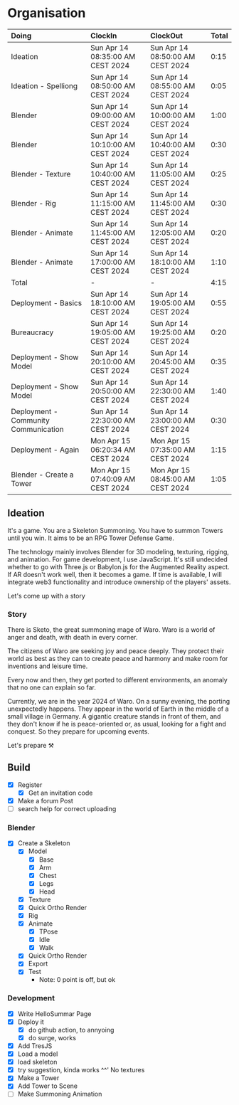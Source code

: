 # Organisation

| Doing                                | ClockIn                          | ClockOut                         | Total |
| :----------------------------------- | :------------------------------- | :------------------------------- | :---- |
| Ideation                             | Sun Apr 14 08:35:00 AM CEST 2024 | Sun Apr 14 08:50:00 AM CEST 2024 | 0:15  |
| Ideation - Spelliong                 | Sun Apr 14 08:50:00 AM CEST 2024 | Sun Apr 14 08:55:00 AM CEST 2024 | 0:05  |
| Blender                              | Sun Apr 14 09:00:00 AM CEST 2024 | Sun Apr 14 10:00:00 AM CEST 2024 | 1:00  |
| Blender                              | Sun Apr 14 10:10:00 AM CEST 2024 | Sun Apr 14 10:40:00 AM CEST 2024 | 0:30  |
| Blender - Texture                    | Sun Apr 14 10:40:00 AM CEST 2024 | Sun Apr 14 11:05:00 AM CEST 2024 | 0:25  |
| Blender - Rig                        | Sun Apr 14 11:15:00 AM CEST 2024 | Sun Apr 14 11:45:00 AM CEST 2024 | 0:30  |
| Blender - Animate                    | Sun Apr 14 11:45:00 AM CEST 2024 | Sun Apr 14 12:05:00 AM CEST 2024 | 0:20  |
| Blender - Animate                    | Sun Apr 14 17:00:00 AM CEST 2024 | Sun Apr 14 18:10:00 AM CEST 2024 | 1:10  |
| Total                                | -                                | -                                | 4:15  |
| Deployment - Basics                  | Sun Apr 14 18:10:00 AM CEST 2024 | Sun Apr 14 19:05:00 AM CEST 2024 | 0:55  |
| Bureaucracy                          | Sun Apr 14 19:05:00 AM CEST 2024 | Sun Apr 14 19:25:00 AM CEST 2024 | 0:20  |
| Deployment - Show Model              | Sun Apr 14 20:10:00 AM CEST 2024 | Sun Apr 14 20:45:00 AM CEST 2024 | 0:35  |
| Deployment - Show Model              | Sun Apr 14 20:50:00 AM CEST 2024 | Sun Apr 14 22:30:00 AM CEST 2024 | 1:40  |
| Deployment - Community Communication | Sun Apr 14 22:30:00 AM CEST 2024 | Sun Apr 14 23:00:00 AM CEST 2024 | 0:30  |
| Deployment - Again                   | Mon Apr 15 06:20:34 AM CEST 2024 | Mon Apr 15 07:35:00 AM CEST 2024 | 1:15  |
| Blender - Create a Tower             | Mon Apr 15 07:40:09 AM CEST 2024 | Mon Apr 15 08:45:00 AM CEST 2024 | 1:05  |

## Ideation

It's a game.
You are a Skeleton Summoning.
You have to summon Towers until you win.
It aims to be an RPG Tower Defense Game.

The technology mainly involves Blender for 3D modeling, texturing, rigging, and animation.
For game development, I use JavaScript.
It's still undecided whether to go with Three.js or Babylon.js for the Augmented Reality aspect. If AR doesn't work well, then it becomes a game.
If time is available, I will integrate web3 functionality and introduce ownership of the players' assets.

Let's come up with a story

### Story

There is Sketo, the great summoning mage of Waro.
Waro is a world of anger and death, with death in every corner.

The citizens of Waro are seeking joy and peace deeply.
They protect their world as best as they can to create peace and harmony and make room for inventions and leisure time.

Every now and then, they get ported to different environments, an anomaly that no one can explain so far.

Currently, we are in the year 2024 of Waro.
On a sunny evening, the porting unexpectedly happens.
They appear in the world of Earth in the middle of a small village in Germany.
A gigantic creature stands in front of them, and they don't know if he is peace-oriented or, as usual, looking for a fight and conquest.
So they prepare for upcoming events.

Let's prepare ⚒️

## Build

- [x] Register
  - [x] Get an invitation code
- [x] Make a forum Post
- [ ] search help for correct uploading

### Blender

- [x] Create a Skeleton
  - [x] Model
    - [x] Base
    - [x] Arm
    - [x] Chest
    - [x] Legs
    - [x] Head
  - [x] Texture
  - [x] Quick Ortho Render
  - [x] Rig
  - [x] Animate
    - [x] TPose
    - [x] Idle
    - [x] Walk
  - [x] Quick Ortho Render
  - [x] Export
  - [x] Test
    - Note: 0 point is off, but ok

### Development

- [x] Write HelloSummar Page
- [x] Deploy it
  - [x] do github action, to annyoing
  - [x] do surge, works
- [x] Add TresJS
- [x] Load a model
- [x] load skeleton
- [x] try suggestion, kinda works ^^' No textures
- [x] Make a Tower
- [x] Add Tower to Scene
- [ ] Make Summoning Animation
